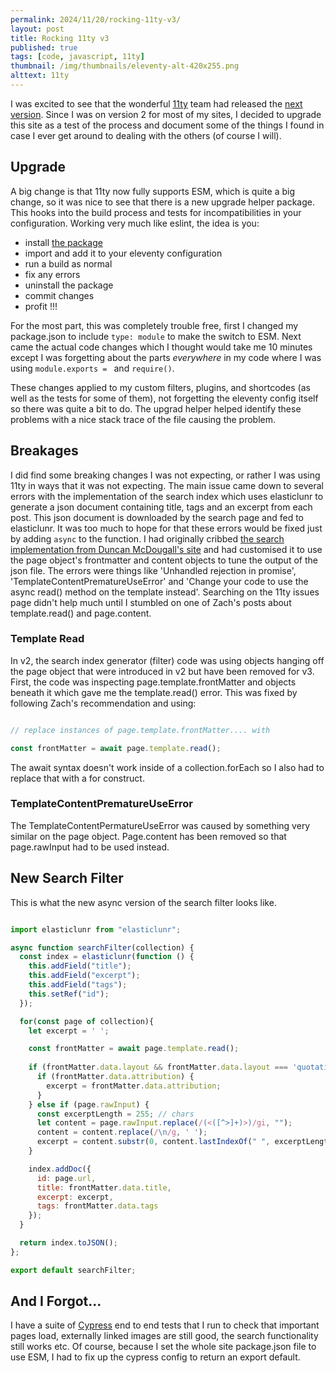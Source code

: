 ```yaml
---
permalink: 2024/11/20/rocking-11ty-v3/
layout: post
title: Rocking 11ty v3
published: true
tags: [code, javascript, 11ty]
thumbnail: /img/thumbnails/eleventy-alt-420x255.png
alttext: 11ty
---
```


I was excited to see that the wonderful [11ty](https://www.11ty.dev) team had released the [next version](https://github.com/11ty/eleventy/releases/tag/v3.0.0). 
Since I was on version 2 for most of my sites,
I decided to upgrade this site as a test of the process and document some of the things I found in case I ever get around to dealing with the others (of course I will).

## Upgrade 

A big change is that 11ty now fully supports ESM, which is quite a big change, so it was nice to see that there is a new upgrade helper package. 
This hooks into the build process and tests for incompatibilities in your configuration. Working very much like eslint, the idea is you:

* install [the package](https://www.11ty.dev/docs/plugins/upgrade-help/) 
* import and add it to your eleventy configuration
* run a build as normal
* fix any errors
* uninstall the package
* commit changes
* profit !!!

For the most part, this was completely trouble free, first I changed my package.json to include ```type: module``` to make the switch to ESM. Next came the actual 
code changes which I thought would take me 10 minutes except I was forgetting about the parts *everywhere* in my code where I was using 
```module.exports = ``` and ```require()```. 

These changes applied to my custom filters, plugins, and shortcodes (as well as the tests for some of them), not forgetting the eleventy config itself so there was quite a 
bit to do. The upgrad helper helped identify these problems with a nice stack trace of the file causing the problem.


## Breakages

I did find some breaking changes I was not expecting, or rather I was using 11ty in ways that it was not expecting. The main issue came down to several errors with the 
implementation of the search index which uses elasticlunr to generate a json document containing title, tags and an excerpt from each post. This json document is downloaded by the search page and fed to elasticlunr. It was too much to hope for that these errors would be fixed just by adding ```async``` to the function. I had originally cribbed [the search implementation from Duncan McDougall's site](https://www.belter.io/eleventy-search/) and had customised it to use the page object's frontmatter and content objects to tune 
the output of the json file. The errors were things like 'Unhandled rejection in promise', 'TemplateContentPrematureUseError' and 'Change your code to use the async read() method 
on the template instead'. Searching on the 11ty issues page didn't help much until I stumbled on one of Zach's posts about template.read() and page.content.

### Template Read

In v2, the search index generator (filter) code was using objects hanging off the page object that were introduced in v2 but have been removed for v3. First, the code was inspecting page.template.frontMatter and objects beneath it which gave me the template.read() error.  This was fixed by following Zach's recommendation and using: 

```javascript

// replace instances of page.template.frontMatter.... with

const frontMatter = await page.template.read();

```

The await syntax doesn't work inside of a collection.forEach so I also had to replace that with a for construct.


### TemplateContentPrematureUseError

The TemplateContentPermatureUseError was caused by something very similar on the page object. Page.content has been removed so that page.rawInput had to be used instead. 

## New Search Filter

This is what the new async version of the search filter looks like.

```javascript

import elasticlunr from "elasticlunr";

async function searchFilter(collection) {
  const index = elasticlunr(function () {
    this.addField("title");
    this.addField("excerpt");
    this.addField("tags");
    this.setRef("id");
  });

  for(const page of collection){
    let excerpt = ' ';

    const frontMatter = await page.template.read();
   
    if (frontMatter.data.layout && frontMatter.data.layout === 'quotation') {
      if (frontMatter.data.attribution) {
        excerpt = frontMatter.data.attribution;
      }
    } else if (page.rawInput) {
      const excerptLength = 255; // chars
      let content = page.rawInput.replace(/(<([^>]+)>)/gi, "");
      content = content.replace(/\n/g, ' ');
      excerpt = content.substr(0, content.lastIndexOf(" ", excerptLength));
    }

    index.addDoc({
      id: page.url,
      title: frontMatter.data.title,
      excerpt: excerpt,
      tags: frontMatter.data.tags
    });
  }

  return index.toJSON();
};

export default searchFilter;


```

## And I Forgot...

I have a suite of [Cypress](https://cypress.io) end to end tests that I run to check that important pages load, externally linked images are still good, the search functionality still works etc. Of course, because I set the whole site package.json file to use ESM, I had to fix up the cypress config to return an export default.


